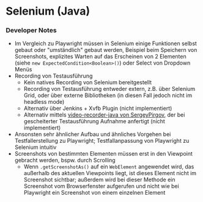 # Selenium (Java)

### Developer Notes

- Im Vergleich zu Playwright müssen in Selenium einige Funktionen selbst gebaut oder "umständlich" gebaut werden, Beispiel beim Speichern von Screenshots, explizites Warten auf das Erscheinen von 2 Elementen (siehe `new ExpectedCondition<Boolean>()`) oder Select von Dropdown Menüs
- Recording von Testausführung
  - Kein natives Recording von Selenium bereitgestellt
  - Recording von Testausführung entweder extern, z.B. über Selenium Grid, oder über externe Bibliotheken (in diesen Fall jedoch nicht im headless mode)
  - Alternativ über Jenkins + Xvfb Plugin (nicht implementiert)
  - Alternativ mittels [video-recorder-java von SergeyPirgov](https://github.com/SergeyPirogov/video-recorder-java), der bei gescheiterter Testausführung Aufnahme anfertigt (nicht implementiert)
- Ansonsten sehr ähnlicher Aufbau und ähnliches Vorgehen bei Testfallerstellung zu Playwright; Testfallanpassung von Playwright zu Selenium intuitiv
- Screenshots von bestimmten Elementen müssen erst in den Viewpoint gebracht werden, bspw. durch Scrolling
  - Wenn `.getScreenshotAs()` auf ein `WebElement` angewendet wird, das außerhalb des aktuellen Viewpoints liegt, ist dieses Element nicht im Screenshot sichtbar; außerdem wird bei dieser Methode ein Screenshot vom Browserfenster aufgerufen und nicht wie bei Playwright ein Screenshot von einem einzelnen Element